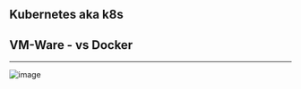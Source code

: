 Kubernetes aka k8s
----------------------------

VM-Ware - vs Docker
-------------------
-------------------
![image](https://user-images.githubusercontent.com/52529498/129439177-542d37b7-75b9-4823-a276-9df80b56ccd7.png)


